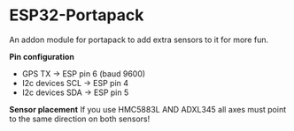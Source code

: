 # ESP32-Portapack
An addon module for portapack to add extra sensors to it for more fun.


**Pin configuration**

- GPS TX -> ESP pin 6 (baud 9600)
- I2c devices SCL  -> ESP pin 4
- I2c devices SDA  -> ESP pin 5

**Sensor placement**
If you use HMC5883L AND ADXL345 all axes must point to the same direction on both sensors!